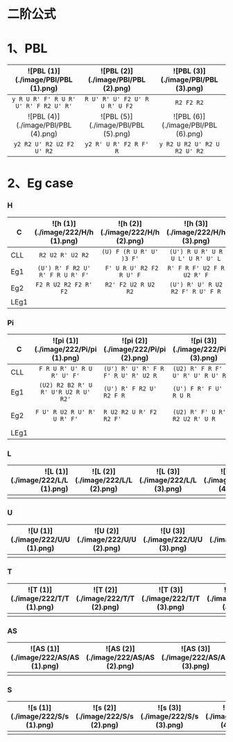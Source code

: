 # 二阶公式

# 1、PBL

|  ![PBL (1)](./image/PBl/PBL (1).png)  | ![PBL (2)](./image/PBl/PBL (2).png) | ![PBL (3)](./image/PBl/PBL (3).png) |
| :-----------------------------------: | :---------------------------------: | :---------------------------------: |
| `y R U R' F' R U R' U' R' F R2 U' R'` |   `R U' R' U' F2 U' R U R' U F2`    |             `R2 F2 R2`              |
|  ![PBL (4)](./image/PBl/PBL (4).png)  | ![PBL (5)](./image/PBl/PBL (5).png) | ![PBL (6)](./image/PBl/PBL (6).png) |
|       `y2 R2 U' R2 U2 F2 U' R2`       |       `y2 R' U R' F2 R F' R`        |    `y R2 U R2 U' R2 U R2 U' R2`     |

# 2、Eg case

### H

| C    | ![h (1)](./image/222/H/h (1).png) | ![h (2)](./image/222/H/h (2).png) | ![h (3)](./image/222/H/h (3).png) | ![h (4)](./image/222/H/h (4).png) |
| ---- | :-------------------------------: | :-------------------------------: | :-------------------------------: | :-------------------------------: |
| CLL  |         `R2 U2 R' U2 R2`          |     `(U) F (R U R' U' )3 F'`      | `(U') R U R' U R U L' U R' U' L`  |  `(U) F R2 U' R2 U' R2 U R2 F'`   |
| Eg1  | `(U') R' F R2 U' R' F R U R' F'`  |     ` F' U R U' R2 F2 R U' F`     |    `R' F R F' U2 F R U2 R' F`     |  `R U R' F' R U R' U' R U R' U'`  |
| Eg2  |       `F2 R U2 R2 F2 R' F2`       |        `R2' F2 U2 R U2 R2`        | `(U') R' U' R U2 R2 F' R U' F R`  |     `R U2 B2 R' U R U' B R'`      |
| LEg1 |                                   |                                   |                                   |                                   |

### Pi

| C    | ![pi (1)](./image/222/Pi/pi (1).png) | ![pi (2)](./image/222/Pi/pi (2).png) | ![pi (3)](./image/222/Pi/pi (3).png) | ![pi (4)](./image/222/Pi/pi (4).png)     | ![pi (5)](./image/222/Pi/pi (5).png) | ![pi (6)](./image/222/Pi/pi (6).png)     |
| ---- | :----------------------------------: | ------------------------------------ | ------------------------------------ | ---------------------------------------- | ------------------------------------ | ---------------------------------------- |
| CLL  |      `F R U R' U' R U R' U' F'`      | `(U') R' U' R' F R F' R U' R' U2 R`  | `(U2) R' F R F' R U' R' U' R U' R'`  | `(U) F R2 U' R2 U R2 U R2 F'`            | `R U2 R' U' R U R' U2 R' F R F'`     | `R' F2 R F' U2 R U' R' U' F`             |
| Eg1  | `(U2) R2 B2 R' U R' U'R U2 R U' R2'` | `(U') R' F R2 U' R2 F R`             | `(U') F R' F U' F2 R U R`            | `(U') R U' R' U R U' R' F R U' R'`       | `(U) F U' R U2 R' F' R U R' F'`      | `(U') R' F' R U' R' F R2 U R' F' R U R'` |
| Eg2  |     `F U' R U2 R U' R' U R' F'`      | `R U2 R2 U R' F2 R2 F'`              | `(U2) R' F' U R' F R2 U2 R' U R`     | `(U2) R' F R F' R U' R' U' R U' R F2 R2` |                                      |                                          |
| LEg1 |                                      |                                      |                                      |                                          |                                      |                                          |

### L

| ![L (1)](./image/222/L/L (1).png) | ![L (2)](./image/222/L/L (2).png) | ![L (3)](./image/222/L/L (3).png) | ![L (4)](./image/222/L/L (4).png) | ![L (5)](./image/222/L/L (5).png) | ![L (6)](./image/222/L/L (6).png) |
| --------------------------------: | --------------------------------- | --------------------------------- | --------------------------------- | --------------------------------- | --------------------------------- |
|                                   |                                   |                                   |                                   |                                   |                                   |

### U

| ![U (1)](./image/222/U/U (1).png) | ![U (2)](./image/222/U/U (2).png) | ![U (3)](./image/222/U/U (3).png) | ![U (4)](./image/222/U/U (4).png) | ![U (5)](./image/222/U/U (5).png) | ![U (6)](./image/222/U/U (6).png) |
| --------------------------------- | --------------------------------- | --------------------------------- | --------------------------------- | --------------------------------- | --------------------------------- |
|                                   |                                   |                                   |                                   |                                   |                                   |

### T

| ![T (1)](./image/222/T/T (1).png) | ![T (2)](./image/222/T/T (2).png) | ![T (3)](./image/222/T/T (3).png) | ![T (4)](./image/222/T/T (4).png) | ![T (5)](./image/222/T/T (5).png) | ![T (6)](./image/222/T/T (6).png) |
| --------------------------------- | --------------------------------- | --------------------------------- | --------------------------------- | --------------------------------- | --------------------------------- |
|                                   |                                   |                                   |                                   |                                   |                                   |

### AS

| ![AS (1)](./image/222/AS/AS (1).png) | ![AS (2)](./image/222/AS/AS (2).png) | ![AS (3)](./image/222/AS/AS (3).png) | ![AS (4)](./image/222/AS/AS (4).png) | ![AS (5)](./image/222/AS/AS (5).png) | ![AS (6)](./image/222/AS/AS (6).png) |
| ------------------------------------ | ------------------------------------ | ------------------------------------ | ------------------------------------ | ------------------------------------ | ------------------------------------ |
|                                      |                                      |                                      |                                      |                                      |                                      |

### S

| ![s (1)](./image/222/S/s (1).png) | ![s (2)](./image/222/S/s (2).png) | ![s (3)](./image/222/S/s (3).png) | ![s (4)](./image/222/S/s (4).png) | ![s (5)](./image/222/S/s (5).png) | ![s (6)](./image/222/S/s (6).png) |
| --------------------------------- | --------------------------------- | --------------------------------- | --------------------------------- | --------------------------------- | --------------------------------- |
|                                   |                                   |                                   |                                   |                                   |                                   |

